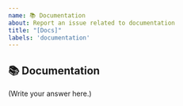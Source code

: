 ```yaml
---
name: 📚 Documentation
about: Report an issue related to documentation
title: "[Docs]"
labels: 'documentation'
---
```


## 📚 Documentation

<!--
    Did you find a mistake in the Aleo documentation?
    Is there documentation about Aleo that's missing?
-->

(Write your answer here.)
